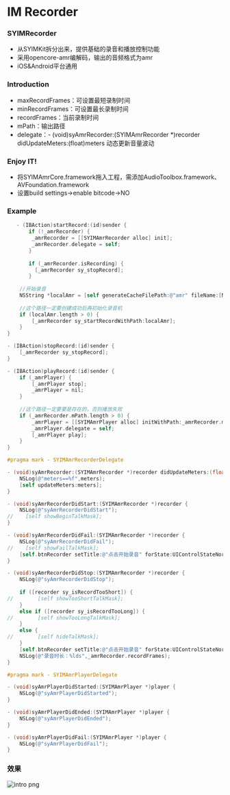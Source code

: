 # IM Recorder
### SYIMRecorder

* 从SYIMKit拆分出来，提供基础的录音和播放控制功能
* 采用opencore-amr编解码，输出的音频格式为amr
* iOS&amp;Android平台通用

### Introduction

* maxRecordFrames：可设置最短录制时间
* minRecordFrames：可设置最长录制时间
* recordFrames：当前录制时间
* mPath：输出路径
* delegate：- (void)syAmrRecorder:(SYIMAmrRecorder *)recorder didUpdateMeters:(float)meters 动态更新音量波动

### Enjoy IT!

* 将SYIMAmrCore.framework拖入工程，需添加AudioToolbox.framework、AVFoundation.framework
* 设置build settings->enable bitcode->NO

### Example

``` objective-c
   - (IBAction)startRecord:(id)sender {
       if (!_amrRecorder) {
        _amrRecorder = [[SYIMAmrRecorder alloc] init];
        _amrRecorder.delegate = self;
       }
    
       if (_amrRecorder.isRecording) {
         [_amrRecorder sy_stopRecord];
       }
    
    //开始录音
    NSString *localAmr = [self generateCacheFilePath:@"amr" fileName:[NSString stringWithFormat:@"local%.f.amr", [[NSDate date] timeIntervalSince1970] * 1000.0]];
    
    //这个路径一定要创建成功后再初始化录音机
    if (localAmr.length > 0) {
        [_amrRecorder sy_startRecordWithPath:localAmr];
    }
}

- (IBAction)stopRecord:(id)sender {
    [_amrRecorder sy_stopRecord];
}

- (IBAction)playRecord:(id)sender {
    if (_amrPlayer) {
        [_amrPlayer stop];
        _amrPlayer = nil;
    }
    
    //这个路径一定要要是存在的，否则播放失败
    if (_amrRecorder.mPath.length > 0) {
        _amrPlayer = [[SYIMAmrPlayer alloc] initWithPath:_amrRecorder.mPath];
        _amrPlayer.delegate = self;
        [_amrPlayer play];
    }
}

#pragma mark - SYIMAmrRecorderDelegate

- (void)syAmrRecorder:(SYIMAmrRecorder *)recorder didUpdateMeters:(float)meters {
    NSLog(@"meters==%f",meters);
    [self updateMeters:meters];
}

- (void)syAmrRecorderDidStart:(SYIMAmrRecorder *)recorder {
    NSLog(@"syAmrRecorderDidStart");
//    [self showBeginTalkMask];
}

- (void)syAmrRecorderDidFail:(SYIMAmrRecorder *)recorder {
    NSLog(@"syAmrRecorderDidFail");
//    [self showFailTalkMask];
    [self.btnRecorder setTitle:@"点击开始录音" forState:UIControlStateNormal];
}

- (void)syAmrRecorderDidStop:(SYIMAmrRecorder *)recorder {
    NSLog(@"syAmrRecorderDidStop");
    
    if ([recorder sy_isRecordTooShort]) {
//        [self showTooShortTalkMask];
    }
    else if ([recorder sy_isRecordTooLong]) {
//        [self showTooLongTalkMask];
    }
    else {
//        [self hideTalkMask];
    }
    [self.btnRecorder setTitle:@"点击开始录音" forState:UIControlStateNormal];
    NSLog(@"录音时长：%lds",_amrRecorder.recordFrames);
}

#pragma mark - SYIMAmrPlayerDelegate

- (void)syAmrPlayerDidStarted:(SYIMAmrPlayer *)player {
    NSLog(@"syAmrPlayerDidStarted");
}

- (void)syAmrPlayerDidEnded:(SYIMAmrPlayer *)player {
    NSLog(@"syAmrPlayerDidEnded");
}

- (void)syAmrPlayerDidFail:(SYIMAmrPlayer *)player {
    NSLog(@"syAmrPlayerDidFail");
}
``` 

### 效果

![intro png](https://github.com/reesun1130/SYIMRecorder/raw/master/amr.PNG)
